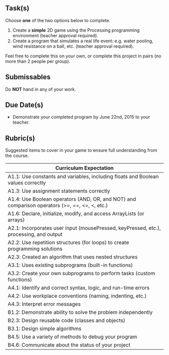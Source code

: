 Task(s)
-------

Choose **one** of the two options below to complete.

1. Create a **simple** 2D game using the Processing programming environment (teacher approval required).
2. Create a program that simulates a real life event: e.g. water pooling, wind resistance on a ball, etc. (teacher approval required).

Feel free to complete this on your own, or complete this project in pairs (no more than 2 people per group).

Submissables
------------
Do **NOT** hand in any of your work.

Due Date(s)
----------
* Demonstrate your completed program by June 22nd, 2015 to your teacher.

Rubric(s)
---------
Suggested items to cover in your game to ensure full understanding from the course.

| Curriculum Expectation |
|---|
| A1.1: Use constants and variables, including floats and Boolean values correctly |
| A1.3: Use assignment statements correctly |
| A1.4: Use Boolean operators (AND, OR, and NOT) and comparison operators (>=, ==, <=, <, etc.) |
| A1.6: Declare, initialize, modify, and access ArrayLists (or arrays) |
| A2.1: Incorporates user input (mousePressed, keyPressed, etc.), processing, and output |
| A2.2: Use repetition structures (for loops) to create programming solutions |
| A2.3: Created an algorithm that uses nested structures |
| A3.1: Uses existing subprograms (built-in functions) |
| A3.2: Create your own subprograms to perform tasks (custom functions)  |
| A4.1: Identify and correct syntax, logic, and run-time errors |
| A4.2: Use workplace conventions (naming, indenting, etc.) |
| A4.3: Interpret error messages |
| B1.2: Demonstrate ability to solve the problem independently |
| B2.3: Design reusable code (classes and objects) |
| B3.1: Design simple algorithms |
| B4.5: Use a variety of methods to debug your program |
| B4.6: Communicate about the status of your project |
